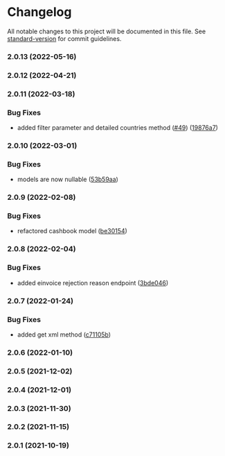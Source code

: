 # Changelog

All notable changes to this project will be documented in this file. See [standard-version](https://github.com/conventional-changelog/standard-version) for commit guidelines.

### 2.0.13 (2022-05-16)

### 2.0.12 (2022-04-21)

### 2.0.11 (2022-03-18)


### Bug Fixes

* added filter parameter and detailed countries method ([#49](https://github.com/fattureincloud/fattureincloud-js-sdk/issues/49)) ([19876a7](https://github.com/fattureincloud/fattureincloud-js-sdk/commit/19876a7ea509580beb39708135ba50da258d252b))

### 2.0.10 (2022-03-01)


### Bug Fixes

* models are now nullable ([53b59aa](https://github.com/fattureincloud/fattureincloud-js-sdk/commit/53b59aa1fe621e8cbe3b4b0628176ac0235de418))

### 2.0.9 (2022-02-08)


### Bug Fixes

* refactored cashbook model ([be30154](https://github.com/fattureincloud/fattureincloud-js-sdk/commit/be30154c4f74c735ed0e3310b9e286ab36e945ff))

### 2.0.8 (2022-02-04)


### Bug Fixes

* added einvoice rejection reason endpoint ([3bde046](https://github.com/fattureincloud/fattureincloud-js-sdk/commit/3bde046e388f7d2bc5bf7e93b5445484b8bc949f))

### 2.0.7 (2022-01-24)


### Bug Fixes

* added get xml method ([c71105b](https://github.com/fattureincloud/fattureincloud-js-sdk/commit/c71105ba68623021c83232fab96d2eb043c68eec))

### 2.0.6 (2022-01-10)

### 2.0.5 (2021-12-02)

### 2.0.4 (2021-12-01)

### 2.0.3 (2021-11-30)

### 2.0.2 (2021-11-15)

### 2.0.1 (2021-10-19)
